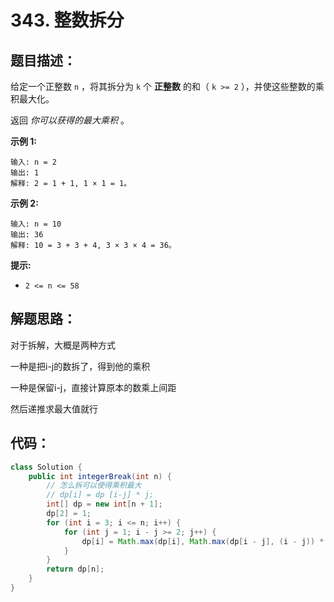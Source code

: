#  343. 整数拆分

## 题目描述：

给定一个正整数 `n` ，将其拆分为 `k` 个 **正整数** 的和（ `k >= 2` ），并使这些整数的乘积最大化。

返回 *你可以获得的最大乘积* 。

 

**示例 1:**

```
输入: n = 2
输出: 1
解释: 2 = 1 + 1, 1 × 1 = 1。
```

**示例 2:**

```
输入: n = 10
输出: 36
解释: 10 = 3 + 3 + 4, 3 × 3 × 4 = 36。
```

 

**提示:**

+ `2 <= n <= 58`

## 解题思路：

对于拆解，大概是两种方式

一种是把i-j的数拆了，得到他的乘积

一种是保留i-j，直接计算原本的数乘上间距

然后递推求最大值就行

## 代码：

```java
class Solution {
    public int integerBreak(int n) {
        // 怎么拆可以使得乘积最大
        // dp[i] = dp [i-j] * j;
        int[] dp = new int[n + 1];
        dp[2] = 1;
        for (int i = 3; i <= n; i++) {
            for (int j = 1; i - j >= 2; j++) {
                dp[i] = Math.max(dp[i], Math.max(dp[i - j], (i - j)) * j);
            }
        }
        return dp[n];
    }
}
```

